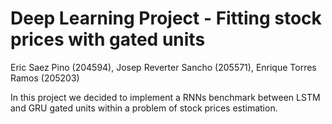 # Deep Learning Project - Fitting stock prices with gated units
Eric Saez Pino (204594), Josep Reverter Sancho (205571), Enrique Torres Ramos (205203)

In this project we decided to implement a RNNs benchmark between LSTM and GRU gated units within a problem of stock prices estimation.
